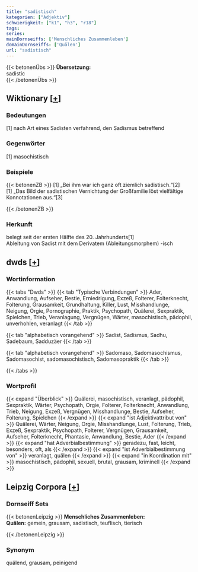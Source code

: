```yaml
---
title: "sadistisch"
kategorien: ["Adjektiv"]
schwierigkeit: ["k1", "h3", "r18"]
tags:
series:
mainDornseiffs: ['Menschliches Zusammenleben']
domainDornseiffs: ['Quälen']
url: "sadistisch"
---
```


{{< betonenÜbs >}}
**Übersetzung:**  
sadistic  
{{< /betonenÜbs >}}

## Wiktionary [[+](https://de.wiktionary.org/wiki/sadistisch)]

### Bedeutungen
[1] nach Art eines Sadisten verfahrend, den Sadismus betreffend  

### Gegenwörter
[1] masochistisch  

### Beispiele
{{< betonenZB >}}
[1] „Bei ihm war ich ganz oft ziemlich sadistisch.“[2]  
[1] „Das Bild der sadistischen Vernichtung der Großfamilie löst vielfältige Konnotationen aus.“[3]  

{{< /betonenZB >}}
### Herkunft
belegt seit der ersten Hälfte des 20. Jahrhunderts[1]  
Ableitung von Sadist mit dem Derivatem (Ableitungsmorphem) -isch  



## dwds [[+](https://www.dwds.de/wb/sadistisch)]

### Wortinformation
{{< tabs "Dwds" >}}
{{< tab "Typische Verbindungen" >}}
Ader, Anwandlung, Aufseher, Bestie, Erniedrigung, Exzeß, Folterer, Folterknecht, Folterung, Grausamkeit, Grundhaltung, Killer, Lust, Misshandlunge, Neigung, Orgie, Pornographie, Praktik, Psychopath, Quälerei, Sexpraktik, Spielchen, Trieb, Veranlagung, Vergnügen, Wärter, masochistisch, pädophil, unverhohlen, veranlagt
{{< /tab >}}

{{< tab "alphabetisch vorangehend" >}}
Sadist, Sadismus, Sadhu, Sadebaum, Sadduzäer
{{< /tab >}}

{{< tab "alphabetisch vorangehend" >}}
Sadomaso, Sadomasochismus, Sadomasochist, sadomasochistisch, Sadomasopraktik
{{< /tab >}}

{{< /tabs >}}

### Wortprofil
{{< expand "Überblick" >}} Quälerei, masochistisch, veranlagt, pädophil, Sexpraktik, Wärter, Psychopath, Orgie, Folterer, Folterknecht, Anwandlung, Trieb, Neigung, Exzeß, Vergnügen, Misshandlunge, Bestie, Aufseher, Folterung, Spielchen {{< /expand >}}
{{< expand "ist Adjektivattribut von" >}} Quälerei, Wärter, Neigung, Orgie, Misshandlunge, Lust, Folterung, Trieb, Exzeß, Sexpraktik, Psychopath, Folterer, Vergnügen, Grausamkeit, Aufseher, Folterknecht, Phantasie, Anwandlung, Bestie, Ader {{< /expand >}}
{{< expand "hat Adverbialbestimmung" >}} geradezu, fast, leicht, besonders, oft, als {{< /expand >}}
{{< expand "ist Adverbialbestimmung von" >}} veranlagt, quälen {{< /expand >}}
{{< expand "in Koordination mit" >}} masochistisch, pädophil, sexuell, brutal, grausam, kriminell {{< /expand >}}

## Leipzig Corpora [[+](https://corpora.uni-leipzig.de/en/res?word=sadistisch&corpusId=deu_newscrawl-public_2018)]

### Dornseiff Sets
{{< betonenLeipzig >}}
**Menschliches Zusammenleben:**  
**Quälen:** gemein, grausam, sadistisch, teuflisch, tierisch  

{{< /betonenLeipzig >}}

### Synonym
quälend, grausam, peinigend

